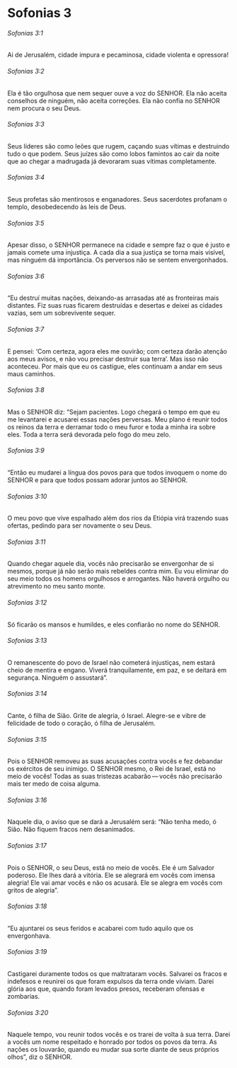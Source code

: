 # Sofonias 3

###### Sofonias 3:1

Ai de Jerusalém, cidade impura e pecaminosa, cidade violenta e opressora!

###### Sofonias 3:2

Ela é tão orgulhosa que nem sequer ouve a voz do SENHOR. Ela não aceita conselhos de ninguém, não aceita correções. Ela não confia no SENHOR nem procura o seu Deus.

###### Sofonias 3:3

Seus líderes são como leões que rugem, caçando suas vítimas e destruindo tudo o que podem. Seus juízes são como lobos famintos ao cair da noite que ao chegar a madrugada já devoraram suas vítimas completamente.

###### Sofonias 3:4

Seus profetas são mentirosos e enganadores. Seus sacerdotes profanam o templo, desobedecendo às leis de Deus.

###### Sofonias 3:5

Apesar disso, o SENHOR permanece na cidade e sempre faz o que é justo e jamais comete uma injustiça. A cada dia a sua justiça se torna mais visível, mas ninguém dá importância. Os perversos não se sentem envergonhados.

###### Sofonias 3:6

“Eu destruí muitas nações, deixando-as arrasadas até as fronteiras mais distantes. Fiz suas ruas ficarem destruídas e desertas e deixei as cidades vazias, sem um sobrevivente sequer.

###### Sofonias 3:7

E pensei: ‘Com certeza, agora eles me ouvirão; com certeza darão atenção aos meus avisos, e não vou precisar destruir sua terra’. Mas isso não aconteceu. Por mais que eu os castigue, eles continuam a andar em seus maus caminhos.

###### Sofonias 3:8

Mas o SENHOR diz: “Sejam pacientes. Logo chegará o tempo em que eu me levantarei e acusarei essas nações perversas. Meu plano é reunir todos os reinos da terra e derramar todo o meu furor e toda a minha ira sobre eles. Toda a terra será devorada pelo fogo do meu zelo.

###### Sofonias 3:9

“Então eu mudarei a língua dos povos para que todos invoquem o nome do SENHOR e para que todos possam adorar juntos ao SENHOR.

###### Sofonias 3:10

O meu povo que vive espalhado além dos rios da Etiópia virá trazendo suas ofertas, pedindo para ser novamente o seu Deus.

###### Sofonias 3:11

Quando chegar aquele dia, vocês não precisarão se envergonhar de si mesmos, porque já não serão mais rebeldes contra mim. Eu vou eliminar do seu meio todos os homens orgulhosos e arrogantes. Não haverá orgulho ou atrevimento no meu santo monte.

###### Sofonias 3:12

Só ficarão os mansos e humildes, e eles confiarão no nome do SENHOR.

###### Sofonias 3:13

O remanescente do povo de Israel não cometerá injustiças, nem estará cheio de mentira e engano. Viverá tranquilamente, em paz, e se deitará em segurança. Ninguém o assustará”.

###### Sofonias 3:14

Cante, ó filha de Sião. Grite de alegria, ó Israel. Alegre-se e vibre de felicidade de todo o coração, ó filha de Jerusalém.

###### Sofonias 3:15

Pois o SENHOR removeu as suas acusações contra vocês e fez debandar os exércitos de seu inimigo. O SENHOR mesmo, o Rei de Israel, está no meio de vocês! Todas as suas tristezas acabarão — vocês não precisarão mais ter medo de coisa alguma.

###### Sofonias 3:16

Naquele dia, o aviso que se dará a Jerusalém será: “Não tenha medo, ó Sião. Não fiquem fracos nem desanimados.

###### Sofonias 3:17

Pois o SENHOR, o seu Deus, está no meio de vocês. Ele é um Salvador poderoso. Ele lhes dará a vitória. Ele se alegrará em vocês com imensa alegria! Ele vai amar vocês e não os acusará. Ele se alegra em vocês com gritos de alegria”.

###### Sofonias 3:18

“Eu ajuntarei os seus feridos e acabarei com tudo aquilo que os envergonhava.

###### Sofonias 3:19

Castigarei duramente todos os que maltrataram vocês. Salvarei os fracos e indefesos e reunirei os que foram expulsos da terra onde viviam. Darei glória aos que, quando foram levados presos, receberam ofensas e zombarias.

###### Sofonias 3:20

Naquele tempo, vou reunir todos vocês e os trarei de volta à sua terra. Darei a vocês um nome respeitado e honrado por todos os povos da terra. As nações os louvarão, quando eu mudar sua sorte diante de seus próprios olhos”, diz o SENHOR.

